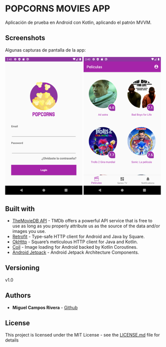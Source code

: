 # POPCORNS MOVIES APP

Aplicación de prueba en Android con Kotlin, aplicando el patrón MVVM.

## Screenshots

Algunas capturas de pantalla de la app:

<img src="https://github.com/camposmiguel/TheMovieDBAndroid/blob/master/RESOURCES/Screenshot_1.png" data-canonical-src="https://github.com/camposmiguel/TheMovieDBAndroid/blob/master/RESOURCES/Screenshot_1.png" width="250" />

<img src="https://github.com/camposmiguel/TheMovieDBAndroid/blob/master/RESOURCES/Screenshot_2.png" data-canonical-src="https://github.com/camposmiguel/TheMovieDBAndroid/blob/master/RESOURCES/Screenshot_2.png" width="250" />

## Built with

* [TheMovieDB API](https://developers.themoviedb.org/3) - TMDb offers a powerful API service that is free to use as long as you properly attribute us as the source of the data and/or images you use.
* [Retrofit](https://github.com/square/retrofit) - Type-safe HTTP client for Android and Java by Square.
* [OkHttp](https://github.com/square/okhttp) - Square’s meticulous HTTP client for Java and Kotlin.
* [Coil](https://github.com/coil-kt/coil) - Image loading for Android backed by Kotlin Coroutines.
* [Android Jetpack](https://developer.android.com/jetpack) - Android Jetpack Architecture Components.

## Versioning

v1.0

## Authors

* **Miguel Campos Rivera** - [Github](https://github.com/camposmiguel)

## License

This project is licensed under the MIT License - see the [LICENSE.md](LICENSE.md) file for details
